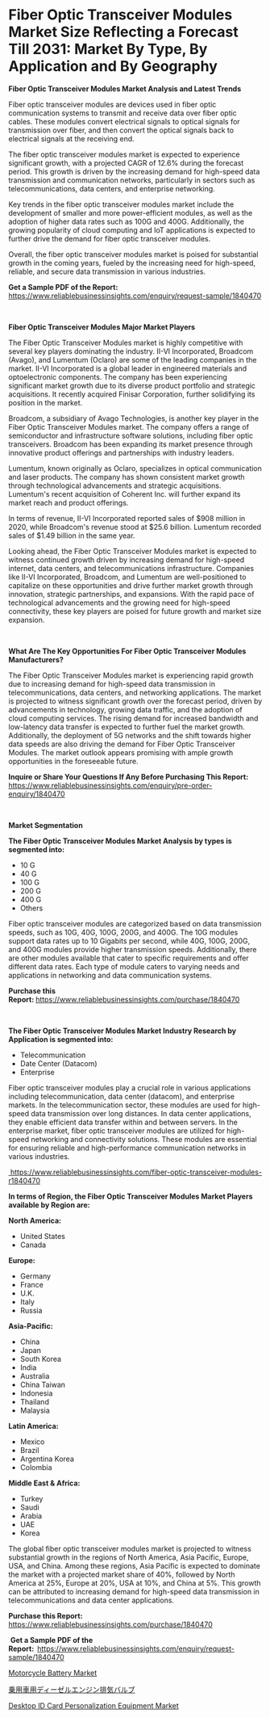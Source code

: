 <p><h1>Fiber Optic Transceiver Modules Market Size Reflecting a Forecast Till 2031: Market By Type, By Application and By Geography</h1></p><p><strong>Fiber Optic Transceiver Modules Market Analysis and Latest Trends</strong></p>
<p><p>Fiber optic transceiver modules are devices used in fiber optic communication systems to transmit and receive data over fiber optic cables. These modules convert electrical signals to optical signals for transmission over fiber, and then convert the optical signals back to electrical signals at the receiving end.</p><p>The fiber optic transceiver modules market is expected to experience significant growth, with a projected CAGR of 12.6% during the forecast period. This growth is driven by the increasing demand for high-speed data transmission and communication networks, particularly in sectors such as telecommunications, data centers, and enterprise networking.</p><p>Key trends in the fiber optic transceiver modules market include the development of smaller and more power-efficient modules, as well as the adoption of higher data rates such as 100G and 400G. Additionally, the growing popularity of cloud computing and IoT applications is expected to further drive the demand for fiber optic transceiver modules.</p><p>Overall, the fiber optic transceiver modules market is poised for substantial growth in the coming years, fueled by the increasing need for high-speed, reliable, and secure data transmission in various industries.</p></p>
<p><strong>Get a Sample PDF of the Report:&nbsp;</strong> <a href="https://www.reliablebusinessinsights.com/enquiry/request-sample/1840470">https://www.reliablebusinessinsights.com/enquiry/request-sample/1840470</a></p>
<p>&nbsp;</p>
<p><strong>Fiber Optic Transceiver Modules Major Market Players</strong></p>
<p><p>The Fiber Optic Transceiver Modules market is highly competitive with several key players dominating the industry. II-VI Incorporated, Broadcom (Avago), and Lumentum (Oclaro) are some of the leading companies in the market. II-VI Incorporated is a global leader in engineered materials and optoelectronic components. The company has been experiencing significant market growth due to its diverse product portfolio and strategic acquisitions. It recently acquired Finisar Corporation, further solidifying its position in the market.</p><p>Broadcom, a subsidiary of Avago Technologies, is another key player in the Fiber Optic Transceiver Modules market. The company offers a range of semiconductor and infrastructure software solutions, including fiber optic transceivers. Broadcom has been expanding its market presence through innovative product offerings and partnerships with industry leaders.</p><p>Lumentum, known originally as Oclaro, specializes in optical communication and laser products. The company has shown consistent market growth through technological advancements and strategic acquisitions. Lumentum's recent acquisition of Coherent Inc. will further expand its market reach and product offerings.</p><p>In terms of revenue, II-VI Incorporated reported sales of $908 million in 2020, while Broadcom's revenue stood at $25.6 billion. Lumentum recorded sales of $1.49 billion in the same year.</p><p>Looking ahead, the Fiber Optic Transceiver Modules market is expected to witness continued growth driven by increasing demand for high-speed internet, data centers, and telecommunications infrastructure. Companies like II-VI Incorporated, Broadcom, and Lumentum are well-positioned to capitalize on these opportunities and drive further market growth through innovation, strategic partnerships, and expansions. With the rapid pace of technological advancements and the growing need for high-speed connectivity, these key players are poised for future growth and market size expansion.</p></p>
<p>&nbsp;</p>
<p><strong>What Are The Key Opportunities For Fiber Optic Transceiver Modules Manufacturers?</strong></p>
<p><p>The Fiber Optic Transceiver Modules market is experiencing rapid growth due to increasing demand for high-speed data transmission in telecommunications, data centers, and networking applications. The market is projected to witness significant growth over the forecast period, driven by advancements in technology, growing data traffic, and the adoption of cloud computing services. The rising demand for increased bandwidth and low-latency data transfer is expected to further fuel the market growth. Additionally, the deployment of 5G networks and the shift towards higher data speeds are also driving the demand for Fiber Optic Transceiver Modules. The market outlook appears promising with ample growth opportunities in the foreseeable future.</p></p>
<p><strong>Inquire or Share Your Questions If Any Before Purchasing This Report:</strong> <a href="https://www.reliablebusinessinsights.com/enquiry/pre-order-enquiry/1840470">https://www.reliablebusinessinsights.com/enquiry/pre-order-enquiry/1840470</a></p>
<p>&nbsp;</p>
<p><strong>Market Segmentation</strong></p>
<p><strong>The Fiber Optic Transceiver Modules Market Analysis by types is segmented into:</strong></p>
<p><ul><li>10 G</li><li>40 G</li><li>100 G</li><li>200 G</li><li>400 G</li><li>Others</li></ul></p>
<p><p>Fiber optic transceiver modules are categorized based on data transmission speeds, such as 10G, 40G, 100G, 200G, and 400G. The 10G modules support data rates up to 10 Gigabits per second, while 40G, 100G, 200G, and 400G modules provide higher transmission speeds. Additionally, there are other modules available that cater to specific requirements and offer different data rates. Each type of module caters to varying needs and applications in networking and data communication systems.</p></p>
<p><strong>Purchase this Report:&nbsp;</strong><a href="https://www.reliablebusinessinsights.com/purchase/1840470">https://www.reliablebusinessinsights.com/purchase/1840470</a></p>
<p>&nbsp;</p>
<p><strong>The Fiber Optic Transceiver Modules Market Industry Research by Application is segmented into:</strong></p>
<p><ul><li>Telecommunication</li><li>Date Center (Datacom)</li><li>Enterprise</li></ul></p>
<p><p>Fiber optic transceiver modules play a crucial role in various applications including telecommunication, data center (datacom), and enterprise markets. In the telecommunication sector, these modules are used for high-speed data transmission over long distances. In data center applications, they enable efficient data transfer within and between servers. In the enterprise market, fiber optic transceiver modules are utilized for high-speed networking and connectivity solutions. These modules are essential for ensuring reliable and high-performance communication networks in various industries.</p></p>
<p><a href="https://www.reliablebusinessinsights.com/fiber-optic-transceiver-modules-r1840470">&nbsp;https://www.reliablebusinessinsights.com/fiber-optic-transceiver-modules-r1840470</a></p>
<p><strong>In terms of Region, the Fiber Optic Transceiver Modules Market Players available by Region are:</strong></p>
<p>
    <p> <strong> North America: </strong>
        <ul>
            <li>United States</li>
            <li>Canada</li>
        </ul>
        </p> 
    <p> <strong> Europe: </strong>
        <ul>
            <li>Germany</li>
            <li>France</li>
            <li>U.K.</li>
            <li>Italy</li>
            <li>Russia</li>
        </ul>
        </p> 
    <p> <strong> Asia-Pacific: </strong>
        <ul>
            <li>China</li>
            <li>Japan</li>
            <li>South Korea</li>
            <li>India</li>
            <li>Australia</li>
            <li>China Taiwan</li>
            <li>Indonesia</li>
            <li>Thailand</li>
            <li>Malaysia</li>
        </ul>
        </p> 
    <p> <strong> Latin America: </strong>
        <ul>
            <li>Mexico</li>
            <li>Brazil</li>
            <li>Argentina Korea</li>
            <li>Colombia</li>
        </ul>
        </p> 
    <p> <strong> Middle East & Africa: </strong>
        <ul>
            <li>Turkey</li>
            <li>Saudi</li>
            <li>Arabia</li>
            <li>UAE</li>
            <li>Korea</li>
        </ul>
    </p>
    </p>
<p><p>The global fiber optic transceiver modules market is projected to witness substantial growth in the regions of North America, Asia Pacific, Europe, USA, and China. Among these regions, Asia Pacific is expected to dominate the market with a projected market share of 40%, followed by North America at 25%, Europe at 20%, USA at 10%, and China at 5%. This growth can be attributed to increasing demand for high-speed data transmission in telecommunications and data center applications.</p></p>
<p><strong>Purchase this Report: </strong><a href="https://www.reliablebusinessinsights.com/purchase/1840470">https://www.reliablebusinessinsights.com/purchase/1840470</a></p>
<p>&nbsp;<strong>Get a Sample PDF of the Report:&nbsp;&nbsp;</strong><a href="https://www.reliablebusinessinsights.com/enquiry/request-sample/1840470">https://www.reliablebusinessinsights.com/enquiry/request-sample/1840470</a></p>
<p><strong></strong></p>
<p><p><a href="https://github.com/ajiariaa/Market-Research-Report-List-1/blob/main/motorcycle-battery-market.md">Motorcycle Battery Market</a></p><p><a href="https://github.com/DwightHuels1/Market-Research-Report-List-1/blob/main/6606368151600.md">乗用車用ディーゼルエンジン排気バルブ</a></p><p><a href="https://www.linkedin.com/pulse/insights-desktop-id-card-personalization-equipment-market-size-e2v0e">Desktop ID Card Personalization Equipment Market</a></p></p>